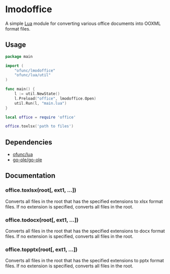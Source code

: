# lmodoffice

A simple [Lua](https://github.com/ofunc/lua) module for converting various office documents into OOXML format files.

## Usage

```go
package main

import (
	"ofunc/lmodoffice"
	"ofunc/lua/util"
)

func main() {
	l := util.NewState()
	l.Preload("office", lmodoffice.Open)
	util.Run(l, "main.lua")
}
```

```lua
local office = require 'office'

office.toxlsx('path to files')
```

## Dependencies

* [ofunc/lua](https://github.com/ofunc/lua)
* [go-ole/go-ole](https://github.com/go-ole/go-ole)

## Documentation

### office.toxlsx(root[, ext1, ...])

Converts all files in the root that has the specified extensions to xlsx format files.
If no extension is specified, converts all files in the root.

### office.todocx(root[, ext1, ...])

Converts all files in the root that has the specified extensions to docx format files.
If no extension is specified, converts all files in the root.

### office.topptx(root[, ext1, ...])

Converts all files in the root that has the specified extensions to pptx format files.
If no extension is specified, converts all files in the root.
